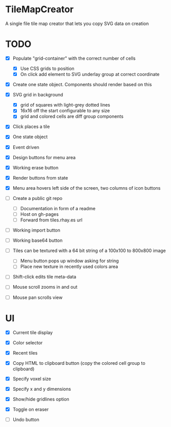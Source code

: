 # TileMapCreator

A single file tile map creator that lets you copy SVG data on creation

# TODO

- [x] Populate "grid-container" with the correct number of cells
    - [x] Use CSS grids to position
    - [x] On click add element to SVG underlay group at correct coordinate
- [x] Create one state object. Components should render based on this
- [x] SVG grid in background
    - [x] grid of squares with light-grey dotted lines
    - [x] 16x16 off the start configurable to any size
    - [x] grid and colored cells are diff group components
- [x] Click places a tile
- [x] One state object
- [x] Event driven
- [x] Design buttons for menu area
- [x] Working erase button
- [x] Render buttons from state
- [x] Menu area hovers left side of the screen, two columns of icon buttons

- [ ] Create a public git repo
    - [ ] Documentation in form of a readme
    - [ ] Host on gh-pages
    - [ ] Forward from tiles.rhay.es url

- [ ] Working import button
- [ ] Working base64 button

- [ ] Tiles can be textured with a 64 bit string of a 100x100 to 800x800 image
    - [ ] Menu button pops up window asking for string
    - [ ] Place new texture in recently used colors area

- [ ] Shift-click edits tile meta-data
- [ ] Mouse scroll zooms in and out
- [ ] Mouse pan scrolls view

# UI

- [x] Current tile display
- [x] Color selector
- [x] Recent tiles

- [x] Copy HTML to clipboard button (copy the colored cell group to clipboard)
- [x] Specify voxel size
- [x] Specify x and y dimensions

- [x] Show/hide gridlines option
- [x] Toggle on eraser
- [ ] Undo button
